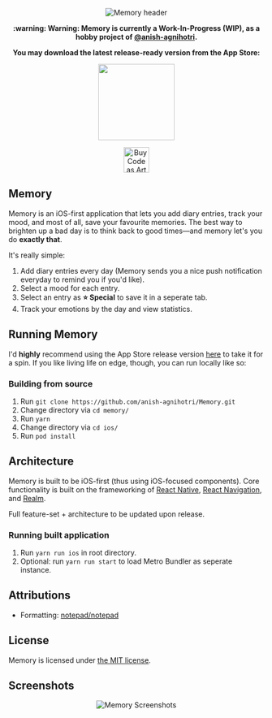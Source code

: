 <p align="center"><img src="https://i.imgur.com/nrP2uza.png" alt="Memory header"/></p>
<p align="center"><strong>:warning: Warning: Memory is currently a Work-In-Progress (WIP), as a hobby project of <a href="https://github.com/anish-agnihotri">@anish-agnihotri</a>.</strong></p>
<p align="center"><strong>You may download the latest release-ready version from the App Store:</strong></p>
<p align="center"><a href="https://apps.apple.com/ca/app/memory-mood-tracker-diary/id1500958805"><img src="https://i.ya-webdesign.com/images/app-store-download-button-png.png" width="150"/></a></p>
<p align="center"><a href="https://codeasart.herokuapp.com/Anish-Agnihotri/Memory"><img src="https://shields.io/badge/Buy-Code%20As%20Art-purple?logo=ethereum&style=for-the-badge" alt="Buy Code as Art" height="50"></a></p>


## Memory
Memory is an iOS-first application that lets you add diary entries, track your mood, and most of all, save your favourite memories. The best way to brighten up a bad day is to think back to good times—and memory let's you do **exactly that**.

It's really simple:
1. Add diary entries every day (Memory sends you a nice push notification everyday to remind you if you'd like).
2. Select a mood for each entry.
3. Select an entry as **:star: Special** to save it in a seperate tab.
4. Track your emotions by the day and view statistics.

## Running Memory
I'd **highly** recommend using the App Store release version [here](https://apps.apple.com/ca/app/memory-mood-tracker-diary/id1500958805) to take it for a spin. If you like living life on edge, though, you can run locally like so:

### Building from source
1. Run `git clone https://github.com/anish-agnihotri/Memory.git`
2. Change directory via `cd memory/`
3. Run `yarn`
4. Change directory via `cd ios/`
5. Run `pod install`

## Architecture
Memory is built to be iOS-first (thus using iOS-focused components). Core functionality is built on the frameworking of [React Native](https://github.com/facebook/react-native), [React Navigation](https://github.com/react-navigation/react-navigation), and [Realm](https://github.com/realm/realm-js).

Full feature-set + architecture to be updated upon release.

### Running built application
1. Run `yarn run ios` in root directory.
2. Optional: run `yarn run start` to load Metro Bundler as seperate instance.

## Attributions
* Formatting: [notepad/notepad](https://github.com/notepad/notepad/blob/master/README.md)

## License
Memory is licensed under [the MIT license](https://github.com/anish-agnihotri/Memory/blob/master/LICENSE.md).

## Screenshots
<p align="center"><img src="https://i.imgur.com/qUBhikR.png" alt="Memory Screenshots"/></p>
